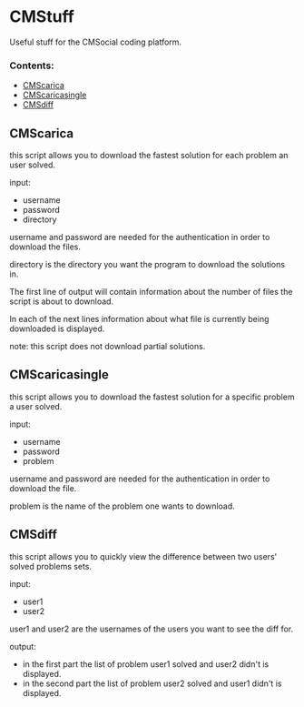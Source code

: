 # CMStuff
Useful stuff for the CMSocial coding platform.
### Contents: ###
* [CMScarica](#cmscarica)
* [CMScaricasingle](#cmscaricasingle)
* [CMSdiff](#cmsdiff)

## CMScarica
this script allows you to download the fastest solution for each problem an user solved.

input:
* username
* password
* directory

username and password are needed for the authentication in order to download the files.

directory is the directory you want the program to download the solutions in.

The first line of output will contain information about the number of files the script is about to download.

In each of the next lines information about what file is currently being downloaded is displayed.

note: this script does not download partial solutions.

## CMScaricasingle
this script allows you to download the fastest solution for a specific problem a user solved.

input:
* username
* password
* problem

username and password are needed for the authentication in order to download the file.

problem is the name of the problem one wants to download.

## CMSdiff
this script allows you to quickly view the difference between two users' solved problems sets.

input:
* user1
* user2

user1 and user2 are the usernames of the users you want to see the diff for.

output:
* in the first part the list of problem user1 solved and user2 didn't is displayed.
* in the second part the list of problem user2 solved and user1 didn't is displayed.
